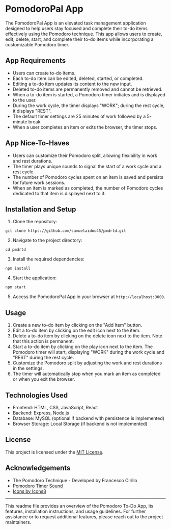 # PomodoroPal App

The PomodoroPal App is an elevated task management application designed to help users stay focused and complete their to-do items effectively using the Pomodoro technique. This app allows users to create, edit, delete, start, and complete their to-do items while incorporating a customizable Pomodoro timer.

## App Requirements

- Users can create to-do items.
- Each to-do item can be edited, deleted, started, or completed.
- Editing a to-do item updates its content to the new input.
- Deleted to-do items are permanently removed and cannot be retrieved.
- When a to-do item is started, a Pomodoro timer initiates and is displayed to the user.
- During the work cycle, the timer displays "WORK"; during the rest cycle, it displays "REST".
- The default timer settings are 25 minutes of work followed by a 5-minute break.
- When a user completes an item or exits the browser, the timer stops.

## App Nice-To-Haves

- Users can customize their Pomodoro split, allowing flexibility in work and rest durations.
- The timer plays unique sounds to signal the start of a work cycle and a rest cycle.
- The number of Pomodoro cycles spent on an item is saved and persists for future work sessions.
- When an item is marked as completed, the number of Pomodoro cycles dedicated to that item is displayed next to it.

## Installation and Setup

1. Clone the repository:

```shell
git clone https://github.com/samuelaidoo45/pmdrtd.git
```

2. Navigate to the project directory:

```shell
cd pmdrtd
```

3. Install the required dependencies:

```shell
npm install
```

4. Start the application:

```shell
npm start
```

5. Access the PomodoroPal App in your browser at `http://localhost:3000`.

## Usage

1. Create a new to-do item by clicking on the "Add Item" button.
2. Edit a to-do item by clicking on the edit icon next to the item.
3. Delete a to-do item by clicking on the delete icon next to the item. Note that this action is permanent.
4. Start a to-do item by clicking on the play icon next to the item. The Pomodoro timer will start, displaying "WORK" during the work cycle and "REST" during the rest cycle.
5. Customize the Pomodoro split by adjusting the work and rest durations in the settings.
6. The timer will automatically stop when you mark an item as completed or when you exit the browser.

## Technologies Used

- Frontend: HTML, CSS, JavaScript, React
- Backend: Express, Node.js
- Database: MySQL (optional if backend with persistence is implemented)
- Browser Storage: Local Storage (if backend is not implemented)

## License

This project is licensed under the [MIT License](LICENSE).

## Acknowledgements

- The Pomodoro Technique - Developed by Francesco Cirillo
- [Pomodoro Timer Sound](https://www.zapsplat.com/sound-effect-category/pomodoro-timer/)
- [Icons by Icons8](https://icons8.com/)

---

This readme file provides an overview of the Pomodoro To-Do App, its features, installation instructions, and usage guidelines. For further assistance or to request additional features, please reach out to the project maintainers.